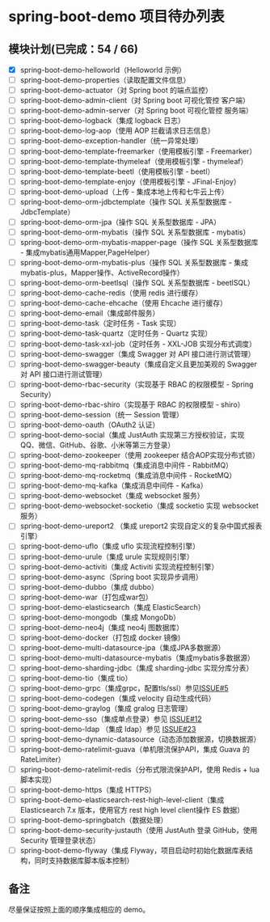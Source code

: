 # spring-boot-demo 项目待办列表

## 模块计划(已完成：54 / 66)

- [x] spring-boot-demo-helloworld（Helloworld 示例）
- [ ] spring-boot-demo-properties（读取配置文件信息）
- [ ] spring-boot-demo-actuator（对 Spring boot 的端点监控）
- [ ] spring-boot-demo-admin-client（对 Spring boot 可视化管控 客户端）
- [ ] spring-boot-demo-admin-server（对 Spring boot 可视化管控 服务端）
- [ ] spring-boot-demo-logback（集成 logback 日志）
- [ ] spring-boot-demo-log-aop（使用 AOP 拦截请求日志信息）
- [ ] spring-boot-demo-exception-handler（统一异常处理）
- [ ] spring-boot-demo-template-freemarker（使用模板引擎 - Freemarker）
- [ ] spring-boot-demo-template-thymeleaf（使用模板引擎 - thymeleaf）
- [ ] spring-boot-demo-template-beetl（使用模板引擎 - beetl）
- [ ] spring-boot-demo-template-enjoy（使用模板引擎 - JFinal-Enjoy）
- [ ] spring-boot-demo-upload（上传 - 集成本地上传和七牛云上传）
- [ ] spring-boot-demo-orm-jdbctemplate（操作 SQL 关系型数据库 - JdbcTemplate）
- [ ] spring-boot-demo-orm-jpa（操作 SQL 关系型数据库 - JPA）
- [ ] spring-boot-demo-orm-mybatis（操作 SQL 关系型数据库 - mybatis）
- [ ] spring-boot-demo-orm-mybatis-mapper-page（操作 SQL 关系型数据库 - 集成mybatis通用Mapper,PageHelper）
- [ ] spring-boot-demo-orm-mybatis-plus（操作 SQL 关系型数据库 - 集成mybatis-plus，Mapper操作、ActiveRecord操作）
- [ ] spring-boot-demo-orm-beetlsql（操作 SQL 关系型数据库 - beetlSQL）
- [ ] spring-boot-demo-cache-redis（使用 redis 进行缓存）
- [ ] spring-boot-demo-cache-ehcache（使用 Ehcache 进行缓存）
- [ ] spring-boot-demo-email（集成邮件服务）
- [ ] spring-boot-demo-task（定时任务 - Task 实现）
- [ ] spring-boot-demo-task-quartz（定时任务 - Quartz 实现）
- [ ] spring-boot-demo-task-xxl-job（定时任务 - XXL-JOB 实现分布式调度）
- [ ] spring-boot-demo-swagger（集成 Swagger 对 API 接口进行测试管理）
- [ ] spring-boot-demo-swagger-beauty（集成自定义且更加美观的 Swagger 对 API 接口进行测试管理）
- [ ] spring-boot-demo-rbac-security（实现基于 RBAC 的权限模型 - Spring Security）
- [ ] spring-boot-demo-rbac-shiro（实现基于 RBAC 的权限模型 - shiro）
- [ ] spring-boot-demo-session（统一 Session 管理）
- [ ] spring-boot-demo-oauth（OAuth2 认证）
- [ ] spring-boot-demo-social（集成 JustAuth 实现第三方授权验证，实现 QQ、微信、GitHub、谷歌、小米等第三方登录）
- [ ] spring-boot-demo-zookeeper（使用 zookeeper 结合AOP实现分布式锁）
- [ ] spring-boot-demo-mq-rabbitmq（集成消息中间件 - RabbitMQ）
- [ ] spring-boot-demo-mq-rocketmq（集成消息中间件 - RocketMQ）
- [ ] spring-boot-demo-mq-kafka（集成消息中间件 - Kafka）
- [ ] spring-boot-demo-websocket（集成 websocket 服务）
- [ ] spring-boot-demo-websocket-socketio（集成 socketio 实现 websocket 服务）
- [ ] spring-boot-demo-ureport2 （集成 ureport2 实现自定义的复杂中国式报表引擎）
- [ ] spring-boot-demo-uflo（集成  uflo 实现流程控制引擎）
- [ ] spring-boot-demo-urule（集成  urule 实现规则引擎）
- [ ] spring-boot-demo-activiti（集成 Activiti 实现流程控制引擎）
- [ ] spring-boot-demo-async（Spring boot 实现异步调用）
- [ ] spring-boot-demo-dubbo（集成 dubbo）
- [ ] spring-boot-demo-war（打包成war包）
- [ ] spring-boot-demo-elasticsearch（集成 ElasticSearch）
- [ ] spring-boot-demo-mongodb（集成 MongoDb）
- [ ] spring-boot-demo-neo4j（集成 neo4j 图数据库）
- [ ] spring-boot-demo-docker（打包成 docker 镜像)
- [ ] spring-boot-demo-multi-datasource-jpa（集成JPA多数据源）
- [ ] spring-boot-demo-multi-datasource-mybatis（集成mybatis多数据源）
- [ ] spring-boot-demo-sharding-jdbc（集成 sharding-jdbc 实现分库分表）
- [ ] spring-boot-demo-tio（集成 tio）
- [ ] spring-boot-demo-grpc（集成grpc，配置tls/ssl）参见[ISSUE#5](https://github.com/xkcoding/spring-boot-demo/issues/5)
- [ ] spring-boot-demo-codegen（集成 velocity 自动生成代码）
- [ ] spring-boot-demo-graylog（集成 gralog 日志管理）
- [ ] spring-boot-demo-sso（集成单点登录）参见 [ISSUE#12](https://github.com/xkcoding/spring-boot-demo/issues/12)
- [ ] spring-boot-demo-ldap （集成 ldap）参见 [ISSUE#23](https://github.com/xkcoding/spring-boot-demo/issues/23)
- [ ] spring-boot-demo-dynamic-datasource（动态添加数据源，切换数据源）
- [ ] spring-boot-demo-ratelimit-guava（单机限流保护API，集成 Guava 的 RateLimiter）
- [ ] spring-boot-demo-ratelimit-redis（分布式限流保护API，使用 Redis + lua 脚本实现）
- [ ] spring-boot-demo-https（集成 HTTPS）
- [ ] spring-boot-demo-elasticsearch-rest-high-level-client（集成 Elasticsearch 7.x 版本，使用官方 rest high level client操作 ES 数据）
- [ ] spring-boot-demo-springbatch（数据处理）
- [ ] spring-boot-demo-security-justauth（使用 JustAuth 登录 GitHub，使用 Security 管理登录状态）
- [ ] spring-boot-demo-flyway（集成 Flyway，项目启动时初始化数据库表结构，同时支持数据库脚本版本控制）

## 备注

尽量保证按照上面的顺序集成相应的 demo。
